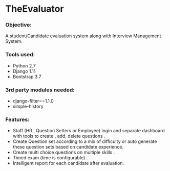 # TheEvaluator

 ### Objective:
 
 A student/Candidate evaluation system along with Interview Management System.

### Tools used:

- Python 2.7
- Django 1.11
- Bootstrap 3.7

### 3rd party modules needed:

- django-filter==1.1.0
- simple-history

### Features:

- Staff (HR , Question Setters or Employee)  login and separate dashboard with tools to create , add, delete questions .
- Create Question set according to a mix of difficulty or auto generate these question sets based on candidate experience.
- Create multi choice questions on multiple skills . 
- Timed exam (time is configurable) .
- Intelligent report for each candidate after evaluation. 


